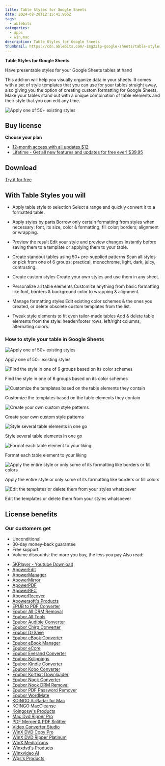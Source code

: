 ```yaml
---
title: Table Styles for Google Sheets
date: 2024-08-28T12:15:41.965Z
tags: 
  - ablebits
categories: 
  - apps
  - win,mac
description: Table Styles for Google Sheets
thumbnail: https://cdn.ablebits.com/-img22lp-google-sheets/table-styles/apply-styles.png
---
```


**Table Styles for Google Sheets**

Have presentable styles for your Google Sheets tables at hand

This add-on will help you visually organize data in your sheets. It comes with a set of style templates that you can use for your tables straight away, also giving you the option of creating custom formatting for Google Sheets. Make your tables stand out with a unique combination of table elements and their style that you can edit any time.

![Apply one of 50+ existing styles](https://cdn.ablebits.com/-img22lp-google-sheets/table-styles/apply-styles.png)

## Buy license

**Choose your plan**

- [12-month access with all updates $12](https://secure.2checkout.com/order/checkout.php?PRODS=37357086&QTY=1&AFFILIATE=108875&CART=1&CARD=2&DESIGN_TYPE=2&SHORT_FORM=1&COUPON=TrSbrExp-MnrAdns-01&CLEAN_CART=ALL&SRC=website)
- [Lifetime - Get all new features and updates for free ever! $39.95](https://secure.2checkout.com/order/checkout.php?PRODS=37357163&QTY=1&AFFILIATE=108875&CART=1&CARD=2&DESIGN_TYPE=2&SHORT_FORM=1&CLEAN_CART=ALL&SRC=website)

## Download

[Try it for free](https://workspace.google.com/marketplace/app/table_styles/893333631855)

## With Table Styles you will

-   Apply table style to selection Select a range and quickly convert it to a formatted table.
-   Apply styles by parts Borrow only certain formatting from styles when necessary: font, its size, color & formatting; fill color; borders; alignment or wrapping.
-   Preview the result Edit your style and preview changes instantly before saving them to a template or applying them to your table.
-   Create standout tables using 50+ pre-supplied patterns Scan all styles or pick from one of 6 groups: practical, monochrome, light, dark, juicy, contrasting.

-   Create custom styles Create your own styles and use them in any sheet.
-   Personalize all table elements Customize anything from basic formatting like font, borders & background color to wrapping & alignment.
-   Manage formatting styles Edit existing color schemes & the ones you created, or delete obsolete custom templates from the list.
-   Tweak style elements to fit even tailor-made tables Add & delete table elements from the style: header/footer rows, left/right columns, alternating colors.

### How to style your table in Google Sheets


 ![Apply one of 50+ existing styles](https://cdn.ablebits.com/-img22lp-google-sheets/table-styles/apply-styles.png)

Apply one of 50+ existing styles

 ![Find the style in one of 6 groups based on its color schemes](https://cdn.ablebits.com/-img22lp-google-sheets/table-styles/template-groups.png)

Find the style in one of 6 groups based on its color schemes

 ![Customize the templates based on the table elements they contain](https://cdn.ablebits.com/-img22lp-google-sheets/table-styles/select-table-elements.png)

Customize the templates based on the table elements they contain

 ![Create your own custom style patterns](https://cdn.ablebits.com/-img22lp-google-sheets/table-styles/create-custom-styles.png)

Create your own custom style patterns

 ![Style several table elements in one go](https://cdn.ablebits.com/-img22lp-google-sheets/table-styles/edit-several-table-parts.png)

Style several table elements in one go

 ![Format each table element to your liking](https://cdn.ablebits.com/-img22lp-google-sheets/table-styles/use-formatting-tools.png)

Format each table element to your liking

 ![Apply the entire style or only some of its formatting like borders or fill colors](https://cdn.ablebits.com/-img22lp-google-sheets/table-styles/apply-style-parts.png)

Apply the entire style or only some of its formatting like borders or fill colors

 ![Edit the templates or delete them from your styles whatsoever](https://cdn.ablebits.com/-img22lp-google-sheets/table-styles/delete-style.png)

Edit the templates or delete them from your styles whatsoever

## License benefits

### Our customers get

- Unconditional
- 30-day money-back guarantee
- Free support
- Volume discounts: the more you buy, the less you pay 
<span class="atpl-alsoreadstyle">Also read:</span>
<div><ul>
<li><a href="https://tools.techidaily.com/5kplayer/youtube-download/"><u>5KPlayer - Youtube Download</u></a></li>
<li><a href="https://tools.techidaily.com/apowersoft/video-editor/"><u>ApowerEdit</u></a></li>
<li><a href="https://tools.techidaily.com/apowersoft/phone-manager/"><u>ApowerManager</u></a></li>
<li><a href="https://tools.techidaily.com/apowersoft/phone-mirror/"><u>ApowerMirror</u></a></li>
<li><a href="https://tools.techidaily.com/apowersoft/apower-pdf/"><u>ApowerPDF</u></a></li>
<li><a href="https://tools.techidaily.com/apowersoft/record-all-screen/"><u>ApowerREC</u></a></li>
<li><a href="https://tools.techidaily.com/apowersoft/data-recovery/"><u>ApowerRecover</u></a></li>
<li><a href="https://tools.techidaily.com/apowersoft/products/"><u>Apowersoft's Products</u></a></li>
<li><a href="https://tools.techidaily.com/epubor/epub-to-pdf-converter/"><u>EPUB to PDF Converter</u></a></li>
<li><a href="https://tools.techidaily.com/epubor/drm-removal-tools/"><u>Epubor All DRM Removal</u></a></li>
<li><a href="https://tools.techidaily.com/epubor/products/"><u>Epubor All Tools</u></a></li>
<li><a href="https://tools.techidaily.com/epubor/audible-converter/"><u>Epubor Audible Converter</u></a></li>
<li><a href="https://tools.techidaily.com/epubor/chirp-converter/"><u>Epubor Chirp Converter</u></a></li>
<li><a href="https://tools.techidaily.com/epubor/dzsave/"><u>Epubor DzSave</u></a></li>
<li><a href="https://tools.techidaily.com/epubor/ebook-converter/"><u>Epubor eBook Converter</u></a></li>
<li><a href="https://tools.techidaily.com/epubor/ebook-manager/"><u>Epubor eBook Manager</u></a></li>
<li><a href="https://tools.techidaily.com/epubor/ecore/"><u>Epubor eCore</u></a></li>
<li><a href="https://tools.techidaily.com/epubor/everand-downloader/"><u>Epubor Everand Converter</u></a></li>
<li><a href="https://tools.techidaily.com/epubor/kclippings/"><u>Epubor Kclippings</u></a></li>
<li><a href="https://tools.techidaily.com/epubor/kindle-converter/"><u>Epubor Kindle Converter</u></a></li>
<li><a href="https://tools.techidaily.com/epubor/kobo-converter/"><u>Epubor Kobo Converter</u></a></li>
<li><a href="https://tools.techidaily.com/epubor/kortext-downloader/"><u>Epubor Kortext Downloader</u></a></li>
<li><a href="https://tools.techidaily.com/epubor/nook-converter/"><u>Epubor Nook Converter</u></a></li>
<li><a href="https://tools.techidaily.com/epubor/nook-drm-removal/"><u>Epubor Nook DRM Removal</u></a></li>
<li><a href="https://tools.techidaily.com/epubor/pdf-password-remover/"><u>Epubor PDF Password Remover</u></a></li>
<li><a href="https://tools.techidaily.com/epubor/ebook-editor/"><u>Epubor WordMate</u></a></li>
<li><a href="https://tools.techidaily.com/koingosw/airradar/"><u>KOINGO AirRadar for Mac</u></a></li>
<li><a href="https://tools.techidaily.com/koingosw/maccleanse/"><u>KOINGO MacCleanse</u></a></li>
<li><a href="https://tools.techidaily.com/koingosw/products/"><u>Koingosw's Products</u></a></li>
<li><a href="https://tools.techidaily.com/macdvdripperpro/products/"><u>Mac Dvd Ripper Pro </u></a></li>
<li><a href="https://tools.techidaily.com/epubor/pdf-splitter-merger/"><u>PDF Merger & PDF Splitter</u></a></li>
<li><a href="https://tools.techidaily.com/apowersoft/video-converter-studio/"><u>Video Converter Studio</u></a></li>
<li><a href="https://tools.techidaily.com/winxdvd/dvd-copy-pro/"><u>WinX DVD Copy Pro</u></a></li>
<li><a href="https://tools.techidaily.com/winxdvd/dvd-ripper-platinum/"><u>WinX DVD Ripper Platinum</u></a></li>
<li><a href="https://tools.techidaily.com/winxdvd/mediatrans/"><u>WinX MediaTrans</u></a></li>
<li><a href="https://tools.techidaily.com/winxdvd/products/"><u>Winxdvd's Products</u></a></li>
<li><a href="https://tools.techidaily.com/winxdvd/winxvideo-ai/"><u>Winxvideo AI</u></a></li>
<li><a href="https://tools.techidaily.com/wps/products/"><u>Wps's Products</u></a></li>
</ul></div>

<ins class="adsbygoogle"
      style="display:block"
      data-ad-client="ca-pub-7571918770474297"
      data-ad-slot="8358498916"
      data-ad-format="auto"
      data-full-width-responsive="true"></ins>